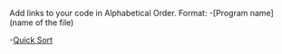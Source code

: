Add links to your code in Alphabetical Order.
Format:
-[Program name](name of the file)

-[Quick Sort](quick_sort.java)
